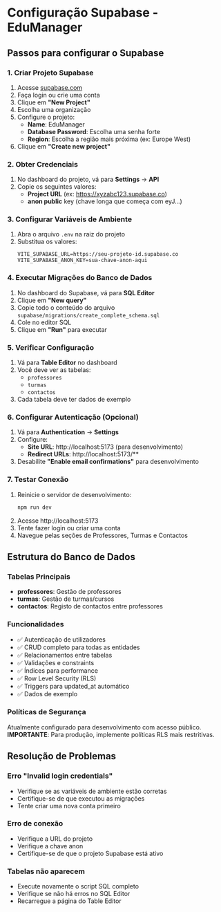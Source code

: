 # Configuração Supabase - EduManager

## Passos para configurar o Supabase

### 1. Criar Projeto Supabase

1. Acesse [supabase.com](https://supabase.com)
2. Faça login ou crie uma conta
3. Clique em **"New Project"**
4. Escolha uma organização
5. Configure o projeto:
   - **Name**: EduManager
   - **Database Password**: Escolha uma senha forte
   - **Region**: Escolha a região mais próxima (ex: Europe West)
6. Clique em **"Create new project"**

### 2. Obter Credenciais

1. No dashboard do projeto, vá para **Settings** → **API**
2. Copie os seguintes valores:
   - **Project URL** (ex: https://xyzabc123.supabase.co)
   - **anon public** key (chave longa que começa com eyJ...)

### 3. Configurar Variáveis de Ambiente

1. Abra o arquivo `.env` na raiz do projeto
2. Substitua os valores:
   ```env
   VITE_SUPABASE_URL=https://seu-projeto-id.supabase.co
   VITE_SUPABASE_ANON_KEY=sua-chave-anon-aqui
   ```

### 4. Executar Migrações do Banco de Dados

1. No dashboard do Supabase, vá para **SQL Editor**
2. Clique em **"New query"**
3. Copie todo o conteúdo do arquivo `supabase/migrations/create_complete_schema.sql`
4. Cole no editor SQL
5. Clique em **"Run"** para executar

### 5. Verificar Configuração

1. Vá para **Table Editor** no dashboard
2. Você deve ver as tabelas:
   - `professores`
   - `turmas`
   - `contactos`
3. Cada tabela deve ter dados de exemplo

### 6. Configurar Autenticação (Opcional)

1. Vá para **Authentication** → **Settings**
2. Configure:
   - **Site URL**: http://localhost:5173 (para desenvolvimento)
   - **Redirect URLs**: http://localhost:5173/**
3. Desabilite **"Enable email confirmations"** para desenvolvimento

### 7. Testar Conexão

1. Reinicie o servidor de desenvolvimento:
   ```bash
   npm run dev
   ```
2. Acesse http://localhost:5173
3. Tente fazer login ou criar uma conta
4. Navegue pelas seções de Professores, Turmas e Contactos

## Estrutura do Banco de Dados

### Tabelas Principais

- **professores**: Gestão de professores
- **turmas**: Gestão de turmas/cursos
- **contactos**: Registo de contactos entre professores

### Funcionalidades

- ✅ Autenticação de utilizadores
- ✅ CRUD completo para todas as entidades
- ✅ Relacionamentos entre tabelas
- ✅ Validações e constraints
- ✅ Índices para performance
- ✅ Row Level Security (RLS)
- ✅ Triggers para updated_at automático
- ✅ Dados de exemplo

### Políticas de Segurança

Atualmente configurado para desenvolvimento com acesso público.
**IMPORTANTE**: Para produção, implemente políticas RLS mais restritivas.

## Resolução de Problemas

### Erro "Invalid login credentials"
- Verifique se as variáveis de ambiente estão corretas
- Certifique-se de que executou as migrações
- Tente criar uma nova conta primeiro

### Erro de conexão
- Verifique a URL do projeto
- Verifique a chave anon
- Certifique-se de que o projeto Supabase está ativo

### Tabelas não aparecem
- Execute novamente o script SQL completo
- Verifique se não há erros no SQL Editor
- Recarregue a página do Table Editor